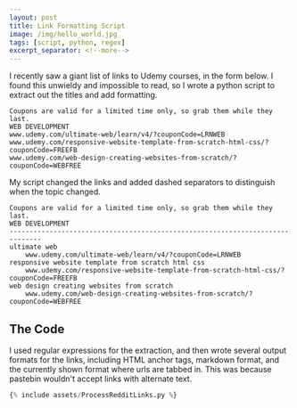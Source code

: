 ```yaml
---
layout: post
title: Link Formatting Script
image: /img/hello_world.jpg
tags: [script, python, regex]
excerpt_separator: <!--more-->
---
```


I recently saw a giant list of links to Udemy courses, in the form below.
I found this unwieldy and impossible to read, so I wrote a python script to
extract out the titles and add formatting.
<!--more-->

```plaintext
Coupons are valid for a limited time only, so grab them while they last.
WEB DEVELOPMENT
www.udemy.com/ultimate-web/learn/v4/?couponCode=LRNWEB
www.udemy.com/responsive-website-template-from-scratch-html-css/?couponCode=FREEFB
www.udemy.com/web-design-creating-websites-from-scratch/?couponCode=WEBFREE
```

My script changed the links and added
dashed separators to distinguish when the topic changed.
```plaintext
Coupons are valid for a limited time only, so grab them while they last.
WEB DEVELOPMENT
------------------------------------------------------------------------------
ultimate web
	www.udemy.com/ultimate-web/learn/v4/?couponCode=LRNWEB
responsive website template from scratch html css
	www.udemy.com/responsive-website-template-from-scratch-html-css/?couponCode=FREEFB
web design creating websites from scratch
	www.udemy.com/web-design-creating-websites-from-scratch/?couponCode=WEBFREE
```

## The Code
I used regular expressions for the extraction, and then wrote several output
formats for the links, including HTML anchor tags, markdown format, and the
currently shown format where urls are tabbed in. This was because pastebin
wouldn't accept links with alternate text.
```python
{% include assets/ProcessRedditLinks.py %}
```
